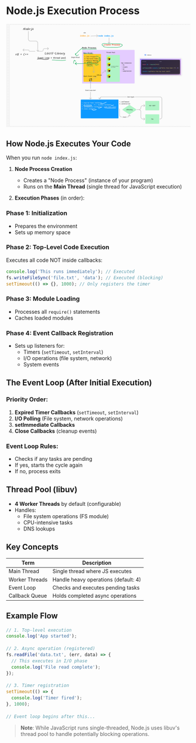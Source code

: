 
# Node.js Execution Process

![Node.js Architecture Diagram](image.png)

## How Node.js Executes Your Code

When you run `node index.js`:

1. **Node Process Creation**
   - Creates a "Node Process" (instance of your program)
   - Runs on the **Main Thread** (single thread for JavaScript execution)

2. **Execution Phases** (in order):

### Phase 1: Initialization
- Prepares the environment
- Sets up memory space

### Phase 2: Top-Level Code Execution
Executes all code NOT inside callbacks:
```javascript
console.log('This runs immediately'); // Executed
fs.writeFileSync('file.txt', 'data'); // Executed (blocking)
setTimeout(() => {}, 1000); // Only registers the timer
```

### Phase 3: Module Loading
- Processes all `require()` statements
- Caches loaded modules

### Phase 4: Event Callback Registration
- Sets up listeners for:
  - Timers (`setTimeout`, `setInterval`)
  - I/O operations (file system, network)
  - System events

## The Event Loop (After Initial Execution)

### Priority Order:
1. **Expired Timer Callbacks** (`setTimeout`, `setInterval`)
2. **I/O Polling** (File system, network operations)
3. **setImmediate Callbacks**
4. **Close Callbacks** (cleanup events)

### Event Loop Rules:
- Checks if any tasks are pending
- If yes, starts the cycle again
- If no, process exits

## Thread Pool (libuv)
- **4 Worker Threads** by default (configurable)
- Handles:
  - File system operations (FS module)
  - CPU-intensive tasks
  - DNS lookups

## Key Concepts

| Term           | Description                          |
|----------------|--------------------------------------|
| Main Thread    | Single thread where JS executes      |
| Worker Threads | Handle heavy operations (default: 4) |
| Event Loop     | Checks and executes pending tasks    |
| Callback Queue | Holds completed async operations     |

## Example Flow
```javascript
// 1. Top-level execution
console.log('App started');

// 2. Async operation (registered)
fs.readFile('data.txt', (err, data) => {
  // This executes in I/O phase
  console.log('File read complete');
});

// 3. Timer registration
setTimeout(() => {
  console.log('Timer fired');
}, 1000);

// Event loop begins after this...
```

> **Note**: While JavaScript runs single-threaded, Node.js uses libuv's thread pool to handle potentially blocking operations.
```